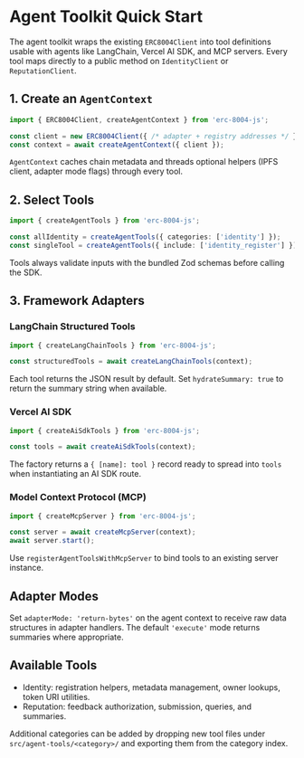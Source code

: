 # Agent Toolkit Quick Start

The agent toolkit wraps the existing `ERC8004Client` into tool definitions usable with agents like LangChain, Vercel AI SDK, and MCP servers. Every tool maps directly to a public method on `IdentityClient` or `ReputationClient`.

## 1. Create an `AgentContext`

```ts
import { ERC8004Client, createAgentContext } from 'erc-8004-js';

const client = new ERC8004Client({ /* adapter + registry addresses */ });
const context = await createAgentContext({ client });
```

`AgentContext` caches chain metadata and threads optional helpers (IPFS client, adapter mode flags) through every tool.

## 2. Select Tools

```ts
import { createAgentTools } from 'erc-8004-js';

const allIdentity = createAgentTools({ categories: ['identity'] });
const singleTool = createAgentTools({ include: ['identity_register'] });
```

Tools always validate inputs with the bundled Zod schemas before calling the SDK.

## 3. Framework Adapters

### LangChain Structured Tools

```ts
import { createLangChainTools } from 'erc-8004-js';

const structuredTools = await createLangChainTools(context);
```

Each tool returns the JSON result by default. Set `hydrateSummary: true` to return the summary string when available.

### Vercel AI SDK

```ts
import { createAiSdkTools } from 'erc-8004-js';

const tools = await createAiSdkTools(context);
```

The factory returns a `{ [name]: tool }` record ready to spread into `tools` when instantiating an AI SDK route.

### Model Context Protocol (MCP)

```ts
import { createMcpServer } from 'erc-8004-js';

const server = await createMcpServer(context);
await server.start();
```

Use `registerAgentToolsWithMcpServer` to bind tools to an existing server instance.

## Adapter Modes

Set `adapterMode: 'return-bytes'` on the agent context to receive raw data structures in adapter handlers. The default `'execute'` mode returns summaries where appropriate.

## Available Tools

- Identity: registration helpers, metadata management, owner lookups, token URI utilities.
- Reputation: feedback authorization, submission, queries, and summaries.

Additional categories can be added by dropping new tool files under `src/agent-tools/<category>/` and exporting them from the category index.
